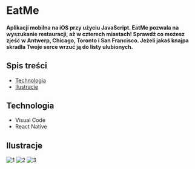 # EatMe
#### Aplikacji mobilna na iOS przy użyciu JavaScript. EatMe pozwala na wyszukanie restauracji, aż w czterech miastach! Sprawdź co możesz zjeść w Antwerp, Chicago, Toronto i San Francisco. Jeżeli jakaś knajpa skradła Twoje serce wrzuć ją do listy ulubionych.

## Spis treści 
* [Technologia](#Technologie)
* [Ilustracje](#ilustracje)

## Technologia
* Visual Code
* React Native
## Ilustracje

![1](https://user-images.githubusercontent.com/83544756/173193482-64df079c-e37b-4097-a686-563cb16584e1.png)
![2](https://user-images.githubusercontent.com/83544756/173193737-3d75f22a-b92a-4731-8d72-a8bf7053f8f4.png)
![3](https://user-images.githubusercontent.com/83544756/173193740-eed995ed-0b23-48d9-9529-3ee486e0498e.png)

